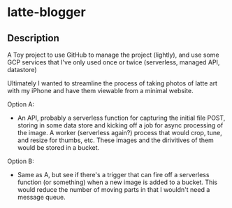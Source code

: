 # latte-blogger

## Description

A Toy project to use GitHub to manage the project (lightly), and use some GCP services that I've only used once or twice (serverless, managed API, datastore)

Ultimately I wanted to streamline the process of taking photos of latte art with my iPhone and have them viewable from a minimal website. 

Option A:
- An API, probably a serverless function for capturing the initial file POST, storing in some data store and kicking off a job for async processing of the image. A worker (serverless again?) process that would crop, tune, and resize for thumbs, etc. These images and the dirivitives of them would be stored in a bucket.

Option B:
- Same as A, but see if there's a trigger that can fire off a serverless function (or something) when a new image is added to a bucket. This would reduce the number of moving parts in that I wouldn't need a message queue.
